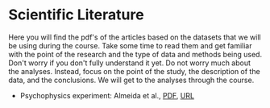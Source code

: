 # Scientific Literature

Here you will find the pdf's of the articles based on the datasets that we will be using during the course. Take some time to read them and get familiar with the point of the research and the type of data and methods being used. Don't worry if you don't fully understand it yet. Do not worry much about the analyses. Instead, focus on the point of the study, the description of the data, and the conclusions. We will get to the analyses through the course.

- Psychophysics experiment: Almeida et al., [PDF](almeida2015.pdf), [URL](https://doi.org/10.1152/jn.00362.201)
